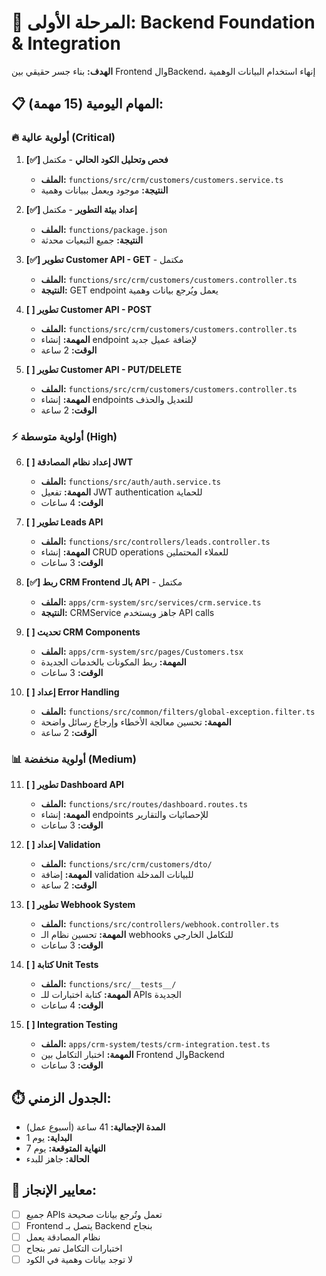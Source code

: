 # 🚀 المرحلة الأولى: Backend Foundation & Integration
**الهدف:** بناء جسر حقيقي بين Frontend والBackend، إنهاء استخدام البيانات الوهمية

## 📋 **المهام اليومية (15 مهمة):**

### **🔥 أولوية عالية (Critical)**
1. **[✅] فحص وتحليل الكود الحالي** - مكتمل
   - **الملف:** `functions/src/crm/customers/customers.service.ts`
   - **النتيجة:** موجود ويعمل ببيانات وهمية

2. **[✅] إعداد بيئة التطوير** - مكتمل
   - **الملف:** `functions/package.json`
   - **النتيجة:** جميع التبعيات محدثة

3. **[✅] تطوير Customer API - GET** - مكتمل
   - **الملف:** `functions/src/crm/customers/customers.controller.ts`
   - **النتيجة:** GET endpoint يعمل ويُرجع بيانات وهمية

4. **[ ] تطوير Customer API - POST**
   - **الملف:** `functions/src/crm/customers/customers.controller.ts`
   - **المهمة:** إنشاء endpoint لإضافة عميل جديد
   - **الوقت:** 2 ساعة

5. **[ ] تطوير Customer API - PUT/DELETE**
   - **الملف:** `functions/src/crm/customers/customers.controller.ts`
   - **المهمة:** إنشاء endpoints للتعديل والحذف
   - **الوقت:** 2 ساعة

### **⚡ أولوية متوسطة (High)**
6. **[ ] إعداد نظام المصادقة JWT**
   - **الملف:** `functions/src/auth/auth.service.ts`
   - **المهمة:** تفعيل JWT authentication للحماية
   - **الوقت:** 4 ساعات

7. **[ ] تطوير Leads API**
   - **الملف:** `functions/src/controllers/leads.controller.ts`
   - **المهمة:** إنشاء CRUD operations للعملاء المحتملين
   - **الوقت:** 3 ساعات

8. **[✅] ربط CRM Frontend بالـ API** - مكتمل
   - **الملف:** `apps/crm-system/src/services/crm.service.ts`
   - **النتيجة:** CRMService جاهز ويستخدم API calls

9. **[ ] تحديث CRM Components**
   - **الملف:** `apps/crm-system/src/pages/Customers.tsx`
   - **المهمة:** ربط المكونات بالخدمات الجديدة
   - **الوقت:** 3 ساعات

10. **[ ] إعداد Error Handling**
    - **الملف:** `functions/src/common/filters/global-exception.filter.ts`
    - **المهمة:** تحسين معالجة الأخطاء وإرجاع رسائل واضحة
    - **الوقت:** 2 ساعة

### **📊 أولوية منخفضة (Medium)**
11. **[ ] تطوير Dashboard API**
    - **الملف:** `functions/src/routes/dashboard.routes.ts`
    - **المهمة:** إنشاء endpoints للإحصائيات والتقارير
    - **الوقت:** 3 ساعات

12. **[ ] إعداد Validation**
    - **الملف:** `functions/src/crm/customers/dto/`
    - **المهمة:** إضافة validation للبيانات المدخلة
    - **الوقت:** 2 ساعة

13. **[ ] تطوير Webhook System**
    - **الملف:** `functions/src/controllers/webhook.controller.ts`
    - **المهمة:** تحسين نظام الـ webhooks للتكامل الخارجي
    - **الوقت:** 3 ساعات

14. **[ ] كتابة Unit Tests**
    - **الملف:** `functions/src/__tests__/`
    - **المهمة:** كتابة اختبارات للـ APIs الجديدة
    - **الوقت:** 4 ساعات

15. **[ ] Integration Testing**
    - **الملف:** `apps/crm-system/tests/crm-integration.test.ts`
    - **المهمة:** اختبار التكامل بين Frontend والBackend
    - **الوقت:** 3 ساعات

## ⏱️ **الجدول الزمني:**
- **المدة الإجمالية:** 41 ساعة (أسبوع عمل)
- **البداية:** يوم 1
- **النهاية المتوقعة:** يوم 7
- **الحالة:** جاهز للبدء

## 🎯 **معايير الإنجاز:**
- [ ] جميع APIs تعمل وتُرجع بيانات صحيحة
- [ ] Frontend يتصل بـ Backend بنجاح
- [ ] نظام المصادقة يعمل
- [ ] اختبارات التكامل تمر بنجاح
- [ ] لا توجد بيانات وهمية في الكود